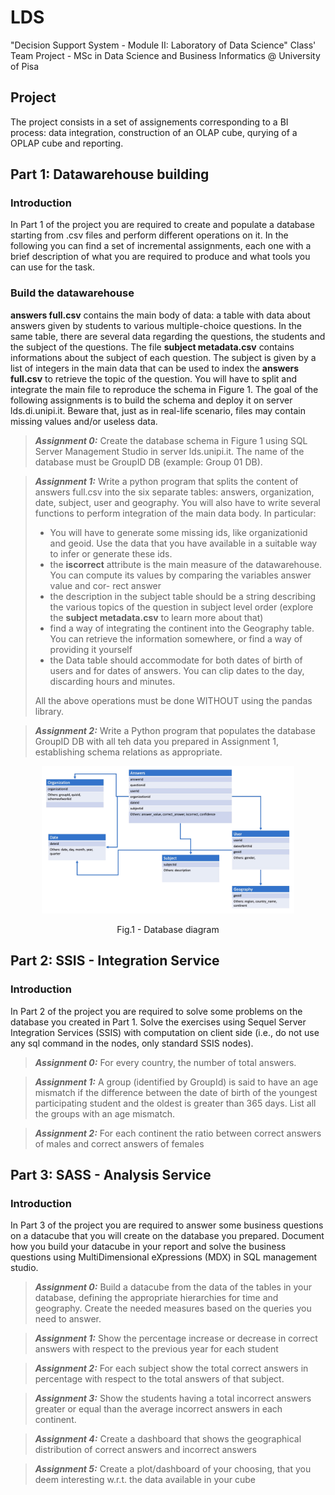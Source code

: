 # LDS
"Decision Support System - Module II: Laboratory of Data Science" Class' Team Project - MSc in Data Science and Business Informatics @ University of Pisa

## Project

The project consists in a set of assignements corresponding to a BI process: data integration, construction of an OLAP cube, qurying of a OPLAP cube and reporting.

## Part 1: Datawarehouse building

### Introduction 
In Part 1 of the project you are required to create and populate a database starting from .csv files and perform different operations on it. In the following you can find a set of incremental assignments, each one with a brief description of what you are required to produce and what tools you can use for the task.

### Build the datawarehouse
**answers full.csv** contains the main body of data: a table with data about answers given by students to various multiple-choice questions. In the same table, there are several data regarding the questions, the students and the subject of the questions.
The file **subject metadata.csv** contains informations about the subject of each question. The subject is given by a list of integers in the main data that can be used to index the **answers full.csv** to retrieve the topic of the question.
You will have to split and integrate the main file to reproduce the schema in Figure 1.
The goal of the following assignments is to build the schema and deploy it on server lds.di.unipi.it. Beware that, just as in real-life scenario, files may contain missing values and/or useless data.

> **_Assignment 0:_** Create the database schema in Figure 1 using SQL Server Management Studio in server lds.unipi.it. The name of the database must be GroupID DB (example: Group 01 DB).

> **_Assignment 1:_** 
Write a python program that splits the content of answers full.csv into the six separate tables: answers, organization, date, subject, user and geography. You will also have to write several functions to perform integration of the main data body. In particular: 
> * You will have to generate some missing ids, like organizationid and geoid. Use the data that you have available in a suitable way to infer or generate these ids.
> * the **iscorrect** attribute is the main measure of the datawarehouse. You can compute its values by comparing the variables answer value and cor- rect answer
> * the description in the subject table should be a string describing the various topics of the question in subject level order (explore the **subject metadata.csv** to learn more about that)
> * find a way of integrating the continent into the Geography table. You can retrieve the information somewhere, or find a way of providing it yourself
> * the Data table should accommodate for both dates of birth of users and for dates of answers. You can clip dates to the day, discarding hours and minutes.
>
> All the above operations must be done WITHOUT using the pandas library.

> **_Assignment 2:_**
> Write a Python program that populates the database GroupID DB with all teh data you prepared in Assignment 1, establishing schema relations as appropriate.

<p align = "center">
<img src = "database/db_scheme.png" width="80%" height="80%" border-radius: 90%>
</p>
<p align = "center">
Fig.1 - Database diagram
</p>

## Part 2: SSIS - Integration Service

### Introduction
In Part 2 of the project you are required to solve some problems on the database you
created in Part 1. Solve the exercises using Sequel Server Integration Services (SSIS) with
computation on client side (i.e., do not use any sql command in the nodes, only standard
SSIS nodes).

> **_Assignment 0:_** 
For every country, the number of total answers.

> **_Assignment 1:_**
> A group (identified by GroupId) is said to have an age mismatch if the difference
between the date of birth of the youngest participating student and the oldest is
greater than 365 days. List all the groups with an age mismatch.

> **_Assignment 2:_** 
For each continent the ratio between correct answers of males and correct answers
of females

## Part 3: SASS - Analysis Service

### Introduction
In Part 3 of the project you are required to answer some business questions on a datacube
that you will create on the database you prepared. Document how you build your datacube in
your report and solve the business questions using MultiDimensional eXpressions (MDX) in
SQL management studio.

> **_Assignment 0:_** 
Build a datacube from the data of the tables in your database, defining the appropriate hierarchies for time and geography. Create the needed measures based on
the queries you need to answer.

> **_Assignment 1:_**
>  Show the percentage increase or decrease in correct answers with respect to the
previous year for each student

> **_Assignment 2:_**
> For each subject show the total correct answers in percentage with respect to the
total answers of that subject.

> **_Assignment 3:_**
> Show the students having a total incorrect answers greater or equal than the average
incorrect answers in each continent.

> **_Assignment 4:_**
> Create a dashboard that shows the geographical distribution of correct answers and
incorrect answers

> **_Assignment 5:_**
> Create a plot/dashboard of your choosing, that you deem interesting w.r.t. the
data available in your cube

